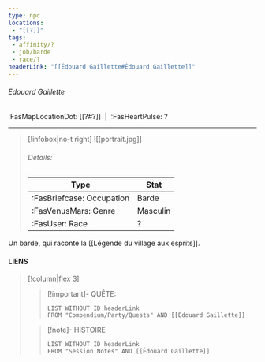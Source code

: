 ```yaml
---
type: npc
locations:
 - "[[?]]"
tags:
 - affinity/?
 - job/barde
 - race/?
headerLink: "[[Édouard Gaillette#Édouard Gaillette]]"
---
```

###### Édouard Gaillette
<span class="sub2">:FasMapLocationDot: [[?#?]]&nbsp;&nbsp;|&nbsp;&nbsp;:FasHeartPulse: ? </span>
___

> [!infobox|no-t right]
> ![[portrait.jpg]]
> ###### Details:
> | Type | Stat |
> | ---- | ---- |
> | :FasBriefcase: Occupation |  Barde |
> | :FasVenusMars: Genre | Masculin |
> | :FasUser: Race | ? |
<span class="clearfix"></span>

Un barde, qui raconte la [[Légende du village aux esprits]].

#### LIENS
> [!column|flex 3]
>> [!important]- QUÊTE:
>>```dataview
>>LIST WITHOUT ID headerLink
>>FROM "Compendium/Party/Quests" AND [[Édouard Gaillette]]
>
>>[!note]- HISTOIRE
>>```dataview
>>LIST WITHOUT ID headerLink
>>FROM "Session Notes" AND [[Édouard Gaillette]]
